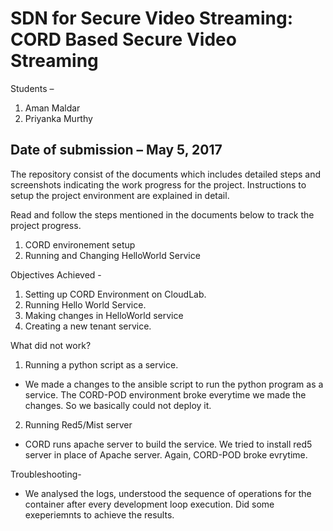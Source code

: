 # SDN for Secure Video Streaming: CORD Based Secure Video Streaming

Students –
1)	Aman Maldar
2)	Priyanka Murthy

Date of submission – May 5, 2017
-----------------------------------------------------------------------------------------------------------------------------------

The repository consist of the documents which includes detailed steps and screenshots indicating the work progress for the project.
Instructions to setup the project environment are explained in detail.

Read and follow the steps mentioned in the documents below to track the project progress.
1) CORD environement setup
2) Running and Changing HelloWorld Service

Objectives Achieved -
1) Setting up CORD Environment on CloudLab.
2) Running Hello World Service.
3) Making changes in HelloWorld service
4) Creating a new tenant service.

What did not work?
1) Running a python script as a service.
- We made a changes to the ansible script to run the python program as a service. The CORD-POD environment broke everytime we made the changes. So we basically could not deploy it.

2) Running Red5/Mist server
- CORD runs apache server to build the service. We tried to install red5 server in place of Apache server. Again, CORD-POD broke evrytime.

Troubleshooting-
- We analysed the logs, understood the sequence of operations for the container after every development loop execution. Did some exeperiemnts to achieve the results.
